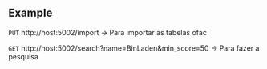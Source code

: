 ## Example

`PUT` http://host:5002/import  -> Para importar as tabelas ofac

`GET` http://host:5002/search?name=BinLaden&min_score=50 -> Para fazer a pesquisa

